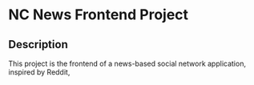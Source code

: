 # NC News Frontend Project

## Description

This project is the frontend of a news-based social network application, inspired by Reddit,
